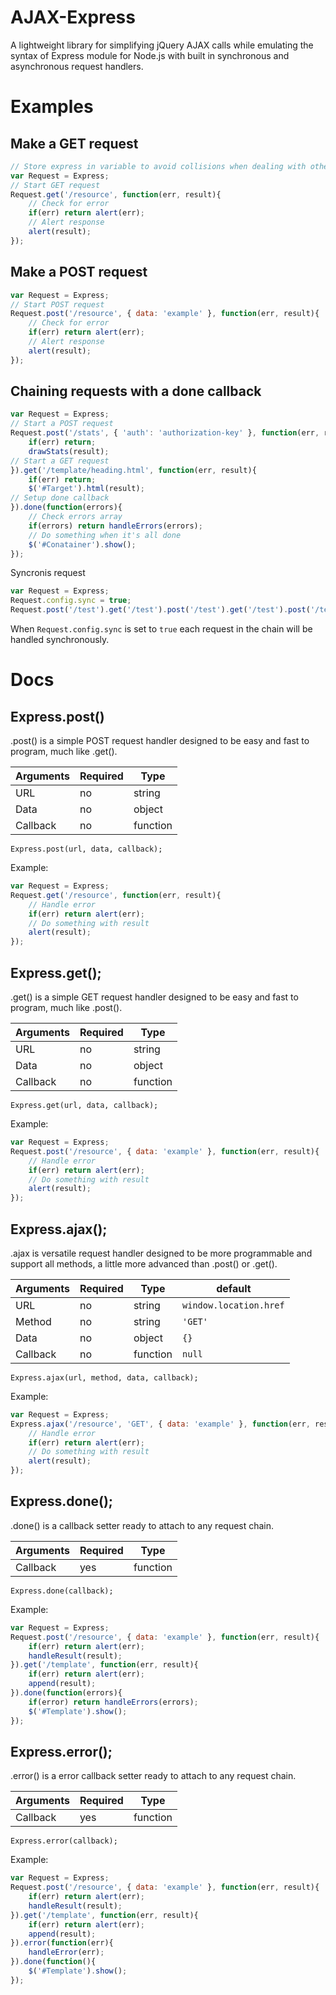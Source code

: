 AJAX-Express
==============

A lightweight library for simplifying jQuery AJAX calls while emulating the syntax of Express module for Node.js with built in synchronous and asynchronous request handlers.

Examples
==============

Make a GET request
--------------
```javascript
// Store express in variable to avoid collisions when dealing with other request chains
var Request = Express;
// Start GET request
Request.get('/resource', function(err, result){
    // Check for error
    if(err) return alert(err);
    // Alert response
    alert(result);
});
```

Make a POST request
--------------
```javascript
var Request = Express;
// Start POST request
Request.post('/resource', { data: 'example' }, function(err, result){
    // Check for error
    if(err) return alert(err);
    // Alert response
    alert(result);
});
```

Chaining requests with a done callback
--------------
```javascript
var Request = Express;
// Start a POST request
Request.post('/stats', { 'auth': 'authorization-key' }, function(err, result){
    if(err) return;
    drawStats(result);
// Start a GET request
}).get('/template/heading.html', function(err, result){
    if(err) return;
    $('#Target').html(result);
// Setup done callback
}).done(function(errors){
    // Check errors array
    if(errors) return handleErrors(errors);
    // Do something when it's all done
    $('#Conatainer').show();
});
```

Syncronis request
```javascript
var Request = Express;
Request.config.sync = true;
Request.post('/test').get('/test').post('/test').get('/test').post('/test').get('/test');
```
When ```Request.config.sync``` is set to ```true``` each request in the chain will be handled synchronously.

Docs
==============

Express.post()
--------------

.post() is a simple POST request handler designed to be easy and fast to program, much like .get().

Arguments  | Required | Type 
------------- | ------------- | ------------- 
URL  | no | string 
Data  | no | object 
Callback  | no | function 
```Express.post(url, data, callback);```

Example:
```javascript
var Request = Express;
Request.get('/resource', function(err, result){
    // Handle error
    if(err) return alert(err);
    // Do something with result
    alert(result);
});
```

Express.get();
--------------

.get() is a simple GET request handler designed to be easy and fast to program, much like .post().

Arguments  | Required | Type 
------------- | ------------- | ------------- 
URL  | no | string 
Data  | no | object 
Callback  | no | function 
```Express.get(url, data, callback);```

Example:
```javascript
var Request = Express;
Request.post('/resource', { data: 'example' }, function(err, result){
    // Handle error
    if(err) return alert(err);
    // Do something with result
    alert(result);
});
```

Express.ajax();
--------------

.ajax is versatile request handler designed to be more programmable and support all methods, a little more advanced than .post() or .get().

Arguments  | Required | Type | default 
------------- | ------------- | ------------- | ------------- 
URL  | no | string | ```window.location.href``` 
Method  | no | string | ```'GET'``` 
Data  | no | object | ```{}``` 
Callback  | no | function | ```null```
```Express.ajax(url, method, data, callback);```

Example:
```javascript
var Request = Express;
Express.ajax('/resource', 'GET', { data: 'example' }, function(err, result){
    // Handle error
    if(err) return alert(err);
    // Do something with result
    alert(result);
});
```

Express.done();
--------------
.done() is a callback setter ready to attach to any request chain.

Arguments  | Required | Type 
------------- | ------------- | ------------- 
Callback  | yes | function 
```Express.done(callback);```

Example:
```javascript
var Request = Express;
Request.post('/resource', { data: 'example' }, function(err, result){
    if(err) return alert(err);
    handleResult(result);
}).get('/template', function(err, result){
    if(err) return alert(err);
    append(result);
}).done(function(errors){
    if(error) return handleErrors(errors);
    $('#Template').show();
});
```

Express.error();
--------------

.error() is a error callback setter ready to attach to any request chain.

Arguments  | Required | Type 
------------- | ------------- | ------------- 
Callback  | yes | function 
```Express.error(callback);```

Example:
```javascript
var Request = Express;
Request.post('/resource', { data: 'example' }, function(err, result){
    if(err) return alert(err);
    handleResult(result);
}).get('/template', function(err, result){
    if(err) return alert(err);
    append(result);
}).error(function(err){
    handleError(err);
}).done(function(){
    $('#Template').show();
});
```
